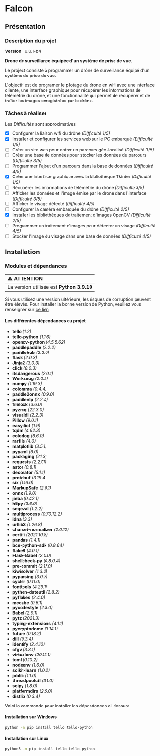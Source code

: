 # Falcon

## Présentation

### Description du projet

**Version** : 0.0.1-b4

**Drone de surveillance équipée d'un système de prise de vue**.

Le project consiste à programmer un drône de surveillance équipé d'un système de prise de vue.

L'objectif est de programer le pilotage du drone en wifi avec une interface cliente, une interface graphique pour récupérer les informations de télémétrie du drône, et une fonctionnalité qui permet de récupérer et de traîter les images enregistrées par le drône.

### Tâches à réaliser

Les *Difficultés* sont approximatives

- [x] Configurer la liaison wifi du drône *(Difficulté 1/5)*
- [x] Installer et configurer les services web sur le PC embarqué *(Difficulté 1/5)*
- [ ] Créer un site web pour entrer un parcours géo-localisé *(Difficulté 3/5)*
- [ ] Créer une base de données pour stocker les données du parcours *(Difficulté 3/5)*
- [ ] Programmer l'ajout d'un parcours dans la base de données *(Difficulté 4/5)*
- [x] Créer une interface graphique avec la bibliothèque Tkinter *(Difficulté 1/5)*
- [ ] Récupérer les informations de télémétrie du drône *(Difficulté 3/5)*
- [ ] Afficher les données et l'image émise par le drone dans l'interface *(Difficulté 3/5)*
- [ ] Afficher le visage détecté *(Difficulté 4/5)*
- [ ] Configurer la caméra embarquée du drône *(Difficulté 2/5)*
- [x] Installer les bibliothèques de traitement d'images OpenCV *(Difficulté 2/5)*
- [ ] Programmer un traitement d'images pour détecter un visage *(Difficulté 4/5)*
- [ ] Stocker l'image du visage dans une base de données *(Difficulté 4/5)*

## Installation

### Modules et dépendances

| :warning: ATTENTION                       |
|:------------------------------------------|
| La version utilisée est **Python 3.9.10** |

Si vous utilisez une version ultérieure, les risques de corruption peuvent être élevés. Pour installer la bonne version de Python, veuillez vous renseigner sur [ce lien](https://www.python.org/downloads/release/python-3910/)

#### Les différentes dépendances du projet

- **tello** *(1.2)*
- **tello-python** *(1.1.6)*
- **opencv-python** *(4.5.5.62)*
- **paddlepaddle** *(2.2.2)*
- **paddlehub** *(2.2.0)*
- **flask** *(2.0.3)*
- **Jinja2** *(3.0.3)*
- **click** *(8.0.3)*
- **itsdangerous** *(2.0.1)*
- **Werkzeug** *(2.0.3)*
- **numpy** *(1.19.3)*
- **colorama** *(0.4.4)*
- **paddle2onnx** *(0.9.0)*
- **paddlenlp** *(2.2.4)*
- **filelock** *(3.6.0)*
- **pyzmq** *(22.3.0)*
- **visualdl** *(2.2.3)*
- **Pillow** *(9.0.1)*
- **easydict** *(1.9)*
- **tqdm** *(4.62.3)*
- **colorlog** *(6.6.0)*
- **rarfile** *(4.0)*
- **matplotlib** *(3.5.1)*
- **pyyaml** *(6.0)*
- **packaging** *(21.3)*
- **requests** *(2.27.1)*
- **astor** *(0.8.1)*
- **decorator** *(5.1.1)*
- **protobuf** *(3.19.4)*
- **six** *(1.16.0)*
- **MarkupSafe** *(2.0.1)*
- **onnx** *(1.9.0)*
- **jieba** *(0.42.1)*
- **h5py** *(3.6.0)*
- **seqeval** *(1.2.2)*
- **multiprocess** *(0.70.12.2)*
- **idna** *(3.3)*
- **urllib3** *(1.26.8)*
- **charset-normalizer** *(2.0.12)*
- **certifi** *(2021.10.8)*
- **pandas** *(1.4.1)*
- **bce-python-sdk** *(0.8.64)*
- **flake8** *(4.0.1)*
- **Flask-Babel** *(2.0.0)*
- **shellcheck-py** *(0.8.0.4)*
- **pre-commit** *(2.17.0)*
- **kiwisolver** *(1.3.2)*
- **pyparsing** *(3.0.7)*
- **cycler** *(0.11.0)*
- **fonttools** *(4.29.1)*
- **python-dateutil** *(2.8.2)*
- **pyflakes** *(2.4.0)*
- **mccabe** *(0.6.1)*
- **pycodestyle** *(2.8.0)*
- **Babel** *(2.9.1)*
- **pytz** *(2021.3)*
- **typing-extensions** *(4.1.1)*
- **pycryptodome** *(3.14.1)*
- **future** *(0.18.2)*
- **dill** *(0.3.4)*
- **identify** *(2.4.10)*
- **cfgv** *(3.3.1)*
- **virtualenv** *(20.13.1)*
- **toml** *(0.10.2)*
- **nodeenv** *(1.6.0)*
- **scikit-learn** *(1.0.2)*
- **joblib** *(1.1.0)*
- **threadpoolctl** *(3.1.0)*
- **scipy** *(1.8.0)*
- **platformdirs** *(2.5.0)*
- **distlib** *(0.3.4)*

Voici la commande pour installer les dépendances ci-dessus:

#### Installation sur Windows 

```bash
python -m pip install tello tello-python
```
#### Installation sur Linux 

```bash
python3 -m pip install tello tello-python
```